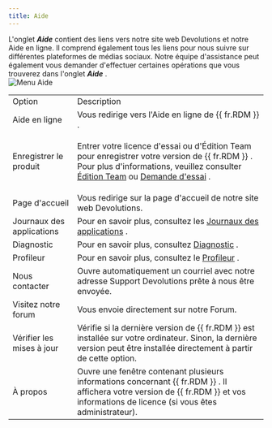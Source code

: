 ```yaml
---
title: Aide
---
```

L&apos;onglet ***Aide*** contient des liens vers notre site web Devolutions et notre Aide en ligne. Il comprend également tous les liens pour nous suivre sur différentes plateformes de médias sociaux. Notre équipe d&apos;assistance peut également vous demander d&apos;effectuer certaines opérations que vous trouverez dans l&apos;onglet ***Aide*** .  
![Menu Aide](/img/fr/rdm/mac/clip4225.png) 

<table>
	<tr>
		<td>
Option 
		</td>
		<td>
Description 
		</td>
	</tr>
	<tr>
		<td>
Aide en ligne 
		</td>
		<td>
Vous redirige vers l&apos;Aide en ligne de {{ fr.RDM }} . 
		</td>
	</tr>
	<tr>
		<td>
Enregistrer le produit 
		</td>
		<td>

Entrer votre licence d&apos;essai ou d&apos;Édition Team pour enregistrer votre version de {{ fr.RDM }} . Pour plus d&apos;informations, veuillez consulter [Édition Team](/fr/rdm/mac/installation/client/registration/team-edition/) ou [Demande d&apos;essai](/fr/rdm/mac/installation/client/registration/trial-request/) . 
		</td>
	</tr>
	<tr>
		<td>
Page d&apos;accueil 
		</td>
		<td>
Vous redirige sur la page d&apos;accueil de notre site web Devolutions. 
		</td>
	</tr>
	<tr>
		<td>
Journaux des applications 
		</td>
		<td>
Pour en savoir plus, consultez les [Journaux des applications](/fr/rdm/mac/commands/help/application-logs/) . 
		</td>
	</tr>
	<tr>
		<td>
Diagnostic 
		</td>
		<td>
Pour en savoir plus, consultez [Diagnostic](/fr/rdm/mac/commands/help/diagnostic/) . 
		</td>
	</tr>
	<tr>
		<td>
Profileur 
		</td>
		<td>
Pour en savoir plus, consultez le [Profileur](/fr/rdm/mac/commands/help/profiler/) . 
		</td>
	</tr>
	<tr>
		<td>
Nous contacter 
		</td>
		<td>
Ouvre automatiquement un courriel avec notre adresse Support Devolutions prête à nous être envoyée. 
		</td>
	</tr>
	<tr>
		<td>
Visitez notre forum 
		</td>
		<td>
Vous envoie directement sur notre Forum. 
		</td>
	</tr>
	<tr>
		<td>
Vérifier les mises à jour 
		</td>
		<td>
Vérifie si la dernière version de {{ fr.RDM }} est installée sur votre ordinateur. Sinon, la dernière version peut être installée directement à partir de cette option. 
		</td>
	</tr>
	<tr>
		<td>
À propos 
		</td>
		<td>
Ouvre une fenêtre contenant plusieurs informations concernant {{ fr.RDM }} . Il affichera votre version de {{ fr.RDM }} et vos informations de licence (si vous êtes administrateur). 
		</td>
	</tr>
</table>



